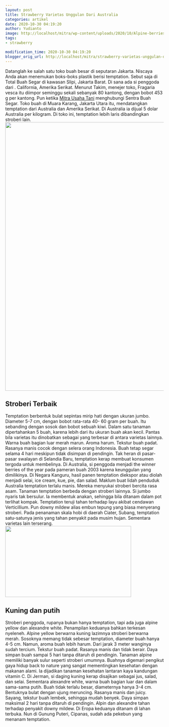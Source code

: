```yaml
---
layout: post
title: Strawberry Varietas Unggulan Dari Australia
categories: artikel
date: 2020-10-30 04:19:20
author: Yudianto
image: http://localhost/mitra/wp-content/uploads/2020/10/Alpine-berries-cropped2-Small.jpg
tags:
- strawberry

modification_time: 2020-10-30 04:19:20
blogger_orig_url: http://localhost/mitra/strawberry-varietas-unggulan-dari.html
---
```


Datanglah ke salah satu toko buah besar di seputaran Jakarta. Niscaya Anda akan menemukan boks-boks plastik berisi temptation. Sebut saja di Total Buah Segar di kawasan Slipi, Jakarta Barat. Di sana ada si penggoda dari . California, Amerika Serikat. Menurut Takim, menejer toko,
Fragaria vesca itu diimpor seminggu sekali sebanyak 80 kantong, dengan bobot 453 g per kantong.
Pun ketika <a href="http://127.0.0.1/mitra">Mitra Usaha Tani</a> menghubungi Sentra Buah Segar. Toko buah di Muara Karang, Jakarta Utara itu, mendatangkan temptation dari Australia dan Amerika Serikat. Di Australia ia dijual 5 dolar Australia per kilogram. Di toko ini, temptation lebih laris dibandingkan stroberi lain.
<a href="http://127.0.0.1/mitra/wp-content/uploads/2020/10/Strawberry-alpine-yellow.jpg"><img class="aligncenter wp-image-20521 size-full" src="http://127.0.0.1/mitra/wp-content/uploads/2020/10/Strawberry-alpine-yellow.jpg" alt="" width="1511" height="850" /></a>
<h2 id="Terbaik">Stroberi Terbaik</h2>
Temptation berbentuk bulat sepintas mirip hati dengan ukuran jumbo. Diameter 5-7 cm, dengan bobot rata-rata 40- 60 gram per buah. Itu sebanding dengan sosok dan bobot sebuah kiwi. Dalam satu tanaman dipertahankan 5 buah, karena lebih dari itu ukuran buah akan kecil. Pantas bila varietas itu dinobatkan sebagai yang terbesar di antara varietas lainnya. Warna buah bagian luar merah marun. Aroma harum. Tekstur buah padat. Rasanya manis cocok dengan selera orang Indonesia. Buah tetap segar selama 4 hari meskipun tidak disimpan di pendingin.
Tak heran di pasar-pasar swalayan di Selandia Baru, temptation kerap membuat konsumen tergoda untuk membelinya. Di Australia, si penggoda menjadi the winner berries of the year pada pameran buah 2003 karena keunggulan yang dimilikinya. Di Negara Kanguru, hasil panen temptation diekspor atau diolah menjadi selai, ice cream, kue, pie, dan salad.
Maklum buat lidah penduduk Australia temptation terlalu manis. Mereka menyukai stroberi bercita rasa asam.
Tanaman temptation berbeda dengan stroberi lainnya. Si jumbo nyaris tak bersulur. Ia membentuk anakan, sehingga bila ditanam dalam pot terlihat kompak. Temptation teruji tahan terhadap layu akibat cendawan Verticillium. Pun downy mildew alias embun tepung yang biasa menyerang stroberi. Pada penanaman skala hobi di daerah Ciater, Subang, temptation satu-satunya jenis yang tahan penyakit pada musim hujan. Sementara varietas lain terserang.
<img class="alignnone size-medium wp-image-20518" src="http://127.0.0.1/mitra/wp-content/uploads/2020/10/Fragaria-vesca-400x225.jpg" alt="" width="400" height="225" />
<h2 id="alpine">Kuning dan putih</h2>
Stroberi penggoda, rupanya bukan hanya temptation, tapi ada juga alpine yellow dan alexandre white. Penampilan keduanya bahkan terkesan nyeleneh. Alpine yellow berwarna kuning lazimnya stroberi berwarna merah. Sosoknya memang tidak sebesar temptation, diameter buah hanya 4-5 cm. Namun, aroma buah lebih harum. Dari jarak 3 meter wanginya sudah tercium. Tekstur buah padat. Rasanya manis dan tidak berair. Daya simpan buah sampai 5 hari tanpa ditaruh di pendingin.
Tanaman alpine memiliki banyak sulur seperti stroberi umumnya. Buahnya digemari pengikut gaya hidup back to nature yang sangat mementingkan kesehatan dengan makanan alami. Ia dijadikan tanaman kesehatan lantaran kaya kandungan vitamin C. Di Jerman, si daging kuning kerap disajikan sebagai jus, salad, dan selai.
Sementara alexandre white, warna buah bagian luar dan dalam sama-sama putih. Buah tidak terlalu besar, diameternya hanya 3-4 cm. Bentuknya bulat dengan ujung meruncing. Rasanya manis dan juicy. Sayang, tekstur buah lembek, sehingga mudah benyek. Daya simpan maksimal 2 hari tanpa ditaruh di pendingin. Alpin dan alexandre tahan terhadap penyakit downy mildew. Di Eropa keduanya ditanam di lahan terbuka. Nun di Gunung Puteri, Cipanas, sudah ada pekebun yang menanam temptation.
